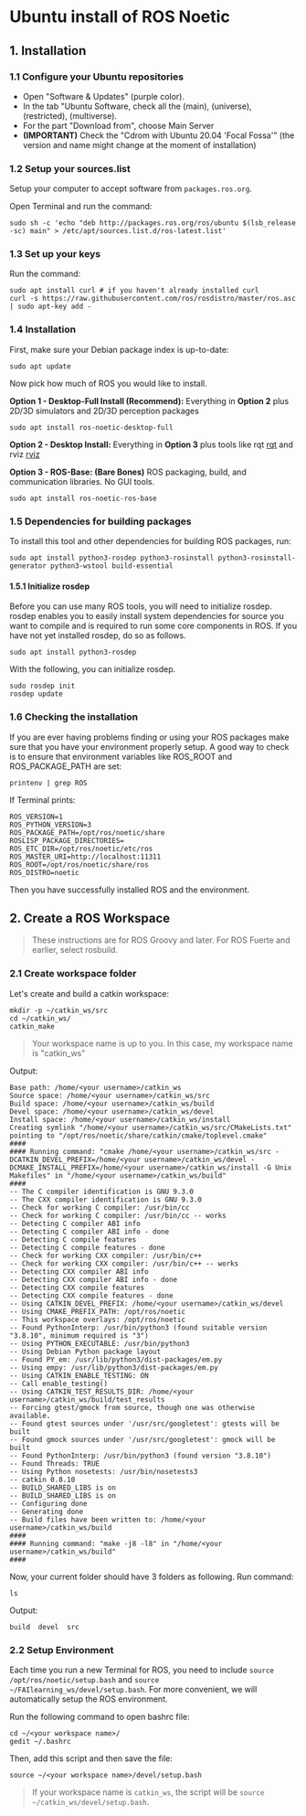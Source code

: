 # **Ubuntu install of ROS Noetic**

## 1. Installation

### 1.1 Configure your Ubuntu repositories
- Open "Software & Updates" (purple color).
- In the tab "Ubuntu Software, check all the (main), (universe), (restricted), (multiverse).
- For the part "Download from", choose Main Server 
- **(IMPORTANT)** Check the "Cdrom with Ubuntu 20.04 'Focal Fossa'" (the version and name might change at the moment of installation)

### 1.2 Setup your sources.list
Setup your computer to accept software from `packages.ros.org`.

Open Terminal and run the command:

    sudo sh -c 'echo "deb http://packages.ros.org/ros/ubuntu $(lsb_release -sc) main" > /etc/apt/sources.list.d/ros-latest.list'


### 1.3 Set up your keys
Run the command:

    sudo apt install curl # if you haven't already installed curl
    curl -s https://raw.githubusercontent.com/ros/rosdistro/master/ros.asc | sudo apt-key add -

### 1.4 Installation
First, make sure your Debian package index is up-to-date:

    sudo apt update

Now pick how much of ROS you would like to install.

**Option 1 - Desktop-Full Install (Recommend):** Everything in **Option 2** plus 2D/3D simulators and 2D/3D perception packages
    
    sudo apt install ros-noetic-desktop-full

**Option 2 - Desktop Install:** Everything in **Option 3** plus tools like rqt [rqt](https://wiki.ros.org/rqt) and rviz [rviz](https://wiki.ros.org/rviz)

**Option 3 - ROS-Base: (Bare Bones)** ROS packaging, build, and communication libraries. No GUI tools.

    sudo apt install ros-noetic-ros-base

### 1.5 Dependencies for building packages
To install this tool and other dependencies for building ROS packages, run:

    sudo apt install python3-rosdep python3-rosinstall python3-rosinstall-generator python3-wstool build-essential

#### 1.5.1 Initialize rosdep
Before you can use many ROS tools, you will need to initialize rosdep. rosdep enables you to easily install system dependencies for source you want to compile and is required to run some core components in ROS. If you have not yet installed rosdep, do so as follows.

    sudo apt install python3-rosdep

With the following, you can initialize rosdep.

    sudo rosdep init
    rosdep update

### 1.6 Checking the installation
If you are ever having problems finding or using your ROS packages make sure that you have your environment properly setup. A good way to check is to ensure that environment variables like ROS_ROOT and ROS_PACKAGE_PATH are set:

    printenv | grep ROS

If Terminal prints:

    ROS_VERSION=1
    ROS_PYTHON_VERSION=3
    ROS_PACKAGE_PATH=/opt/ros/noetic/share
    ROSLISP_PACKAGE_DIRECTORIES=
    ROS_ETC_DIR=/opt/ros/noetic/etc/ros
    ROS_MASTER_URI=http://localhost:11311
    ROS_ROOT=/opt/ros/noetic/share/ros
    ROS_DISTRO=noetic

Then you have successfully installed ROS and the environment.

## 2. Create a ROS Workspace

> These instructions are for ROS Groovy and later. For ROS Fuerte and earlier, select rosbuild.

### 2.1 Create workspace folder

Let's create and build a catkin workspace:

    mkdir -p ~/catkin_ws/src
    cd ~/catkin_ws/
    catkin_make

> Your workspace name is up to you. In this case, my workspace name is "catkin_ws"

Output:

    Base path: /home/<your username>/catkin_ws
    Source space: /home/<your username>/catkin_ws/src
    Build space: /home/<your username>/catkin_ws/build
    Devel space: /home/<your username>/catkin_ws/devel
    Install space: /home/<your username>/catkin_ws/install
    Creating symlink "/home/<your username>/catkin_ws/src/CMakeLists.txt" pointing to "/opt/ros/noetic/share/catkin/cmake/toplevel.cmake"
    ####
    #### Running command: "cmake /home/<your username>/catkin_ws/src -DCATKIN_DEVEL_PREFIX=/home/<your username>/catkin_ws/devel -DCMAKE_INSTALL_PREFIX=/home/<your username>/catkin_ws/install -G Unix Makefiles" in "/home/<your username>/catkin_ws/build"
    ####
    -- The C compiler identification is GNU 9.3.0
    -- The CXX compiler identification is GNU 9.3.0
    -- Check for working C compiler: /usr/bin/cc
    -- Check for working C compiler: /usr/bin/cc -- works
    -- Detecting C compiler ABI info
    -- Detecting C compiler ABI info - done
    -- Detecting C compile features
    -- Detecting C compile features - done
    -- Check for working CXX compiler: /usr/bin/c++
    -- Check for working CXX compiler: /usr/bin/c++ -- works
    -- Detecting CXX compiler ABI info
    -- Detecting CXX compiler ABI info - done
    -- Detecting CXX compile features
    -- Detecting CXX compile features - done
    -- Using CATKIN_DEVEL_PREFIX: /home/<your username>/catkin_ws/devel
    -- Using CMAKE_PREFIX_PATH: /opt/ros/noetic
    -- This workspace overlays: /opt/ros/noetic
    -- Found PythonInterp: /usr/bin/python3 (found suitable version "3.8.10", minimum required is "3") 
    -- Using PYTHON_EXECUTABLE: /usr/bin/python3
    -- Using Debian Python package layout
    -- Found PY_em: /usr/lib/python3/dist-packages/em.py  
    -- Using empy: /usr/lib/python3/dist-packages/em.py
    -- Using CATKIN_ENABLE_TESTING: ON
    -- Call enable_testing()
    -- Using CATKIN_TEST_RESULTS_DIR: /home/<your username>/catkin_ws/build/test_results
    -- Forcing gtest/gmock from source, though one was otherwise available.
    -- Found gtest sources under '/usr/src/googletest': gtests will be built
    -- Found gmock sources under '/usr/src/googletest': gmock will be built
    -- Found PythonInterp: /usr/bin/python3 (found version "3.8.10") 
    -- Found Threads: TRUE  
    -- Using Python nosetests: /usr/bin/nosetests3
    -- catkin 0.8.10
    -- BUILD_SHARED_LIBS is on
    -- BUILD_SHARED_LIBS is on
    -- Configuring done
    -- Generating done
    -- Build files have been written to: /home/<your username>/catkin_ws/build
    ####
    #### Running command: "make -j8 -l8" in "/home/<your username>/catkin_ws/build"
    ####

Now, your current folder should have 3 folders as following. Run command:

    ls

Output:

    build  devel  src

### 2.2 Setup Environment

Each time you run a new Terminal for ROS, you need to include `source /opt/ros/noetic/setup.bash` and `source ~/FAIlearning_ws/devel/setup.bash`. For more convenient, we will automatically setup the ROS environment. 

Run the following command to open bashrc file:

    cd ~/<your workspace name>/
    gedit ~/.bashrc

Then, add this script and then save the file:

    source ~/<your workspace name>/devel/setup.bash

> If your workspace name is `catkin_ws`, the script will be `source ~/catkin_ws/devel/setup.bash`.











